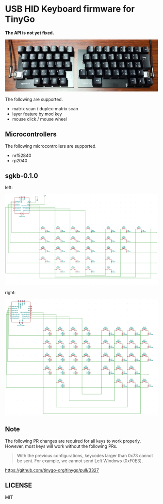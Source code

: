 # USB HID Keyboard firmware for TinyGo

**The API is not yet fixed.**  

![](./img/sgkb-0.1.0.jpg)

The following are supported.  

* matrix scan / duplex-matrix scan
* layer feature by mod key
* mouse click / mouse wheel

## Microcontrollers

The following microcontrollers are supported.  

* nrf52840
* rp2040

## sgkb-0.1.0

left:

![](./img/sgkb-0.1.0.left.png)

right:

![](./img/sgkb-0.1.0.right.png)

## Note

The following PR changes are required for all keys to work properly.
However, most keys will work without the following PRs.

> With the previous configurations, keycodes larger than 0x73 cannot be sent.
> For example, we cannot send Left Windows (0xF0E3).

https://github.com/tinygo-org/tinygo/pull/3327

## LICENSE

MIT
